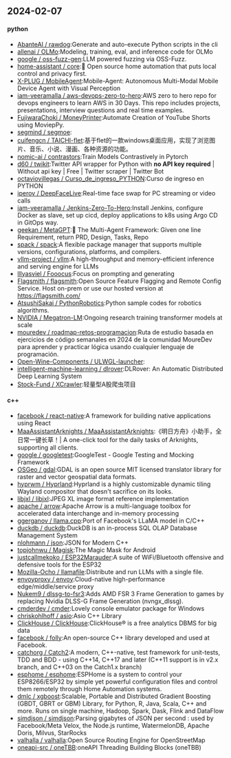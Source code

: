 ## 2024-02-07

#### python
* [AbanteAI / rawdog](https://github.com/AbanteAI/rawdog):Generate and auto-execute Python scripts in the cli
* [allenai / OLMo](https://github.com/allenai/OLMo):Modeling, training, eval, and inference code for OLMo
* [google / oss-fuzz-gen](https://github.com/google/oss-fuzz-gen):LLM powered fuzzing via OSS-Fuzz.
* [home-assistant / core](https://github.com/home-assistant/core):🏡 Open source home automation that puts local control and privacy first.
* [X-PLUG / MobileAgent](https://github.com/X-PLUG/MobileAgent):Mobile-Agent: Autonomous Multi-Modal Mobile Device Agent with Visual Perception
* [iam-veeramalla / aws-devops-zero-to-hero](https://github.com/iam-veeramalla/aws-devops-zero-to-hero):AWS zero to hero repo for devops engineers to learn AWS in 30 Days. This repo includes projects, presentations, interview questions and real time examples.
* [FujiwaraChoki / MoneyPrinter](https://github.com/FujiwaraChoki/MoneyPrinter):Automate Creation of YouTube Shorts using MoviepPy.
* [segmind / segmoe](https://github.com/segmind/segmoe):
* [cuifengcn / TAICHI-flet](https://github.com/cuifengcn/TAICHI-flet):基于flet的一款windows桌面应用，实现了浏览图片、音乐、小说、漫画、各种资源的功能。
* [nomic-ai / contrastors](https://github.com/nomic-ai/contrastors):Train Models Contrastively in Pytorch
* [d60 / twikit](https://github.com/d60/twikit):Twitter API wrapper for Python with **no API key required** | Without api key | Free | Twitter scraper | Twitter Bot
* [octaviovillegas / Curso_de_ingreso_PYTHON](https://github.com/octaviovillegas/Curso_de_ingreso_PYTHON):Curso de ingreso en PYTHON
* [iperov / DeepFaceLive](https://github.com/iperov/DeepFaceLive):Real-time face swap for PC streaming or video calls
* [iam-veeramalla / Jenkins-Zero-To-Hero](https://github.com/iam-veeramalla/Jenkins-Zero-To-Hero):Install Jenkins, configure Docker as slave, set up cicd, deploy applications to k8s using Argo CD in GitOps way.
* [geekan / MetaGPT](https://github.com/geekan/MetaGPT):🌟 The Multi-Agent Framework: Given one line Requirement, return PRD, Design, Tasks, Repo
* [spack / spack](https://github.com/spack/spack):A flexible package manager that supports multiple versions, configurations, platforms, and compilers.
* [vllm-project / vllm](https://github.com/vllm-project/vllm):A high-throughput and memory-efficient inference and serving engine for LLMs
* [lllyasviel / Fooocus](https://github.com/lllyasviel/Fooocus):Focus on prompting and generating
* [Flagsmith / flagsmith](https://github.com/Flagsmith/flagsmith):Open Source Feature Flagging and Remote Config Service. Host on-prem or use our hosted version at https://flagsmith.com/
* [AtsushiSakai / PythonRobotics](https://github.com/AtsushiSakai/PythonRobotics):Python sample codes for robotics algorithms.
* [NVIDIA / Megatron-LM](https://github.com/NVIDIA/Megatron-LM):Ongoing research training transformer models at scale
* [mouredev / roadmap-retos-programacion](https://github.com/mouredev/roadmap-retos-programacion):Ruta de estudio basada en ejercicios de código semanales en 2024 de la comunidad MoureDev para aprender y practicar lógica usando cualquier lenguaje de programación.
* [Open-Wine-Components / ULWGL-launcher](https://github.com/Open-Wine-Components/ULWGL-launcher):
* [intelligent-machine-learning / dlrover](https://github.com/intelligent-machine-learning/dlrover):DLRover: An Automatic Distributed Deep Learning System
* [Stock-Fund / XCrawler](https://github.com/Stock-Fund/XCrawler):轻量型A股爬虫项目

#### c++
* [facebook / react-native](https://github.com/facebook/react-native):A framework for building native applications using React
* [MaaAssistantArknights / MaaAssistantArknights](https://github.com/MaaAssistantArknights/MaaAssistantArknights):《明日方舟》小助手，全日常一键长草！| A one-click tool for the daily tasks of Arknights, supporting all clients.
* [google / googletest](https://github.com/google/googletest):GoogleTest - Google Testing and Mocking Framework
* [OSGeo / gdal](https://github.com/OSGeo/gdal):GDAL is an open source MIT licensed translator library for raster and vector geospatial data formats.
* [hyprwm / Hyprland](https://github.com/hyprwm/Hyprland):Hyprland is a highly customizable dynamic tiling Wayland compositor that doesn't sacrifice on its looks.
* [libjxl / libjxl](https://github.com/libjxl/libjxl):JPEG XL image format reference implementation
* [apache / arrow](https://github.com/apache/arrow):Apache Arrow is a multi-language toolbox for accelerated data interchange and in-memory processing
* [ggerganov / llama.cpp](https://github.com/ggerganov/llama.cpp):Port of Facebook's LLaMA model in C/C++
* [duckdb / duckdb](https://github.com/duckdb/duckdb):DuckDB is an in-process SQL OLAP Database Management System
* [nlohmann / json](https://github.com/nlohmann/json):JSON for Modern C++
* [topjohnwu / Magisk](https://github.com/topjohnwu/Magisk):The Magic Mask for Android
* [justcallmekoko / ESP32Marauder](https://github.com/justcallmekoko/ESP32Marauder):A suite of WiFi/Bluetooth offensive and defensive tools for the ESP32
* [Mozilla-Ocho / llamafile](https://github.com/Mozilla-Ocho/llamafile):Distribute and run LLMs with a single file.
* [envoyproxy / envoy](https://github.com/envoyproxy/envoy):Cloud-native high-performance edge/middle/service proxy
* [Nukem9 / dlssg-to-fsr3](https://github.com/Nukem9/dlssg-to-fsr3):Adds AMD FSR 3 Frame Generation to games by replacing Nvidia DLSS-G Frame Generation (nvngx_dlssg).
* [cmderdev / cmder](https://github.com/cmderdev/cmder):Lovely console emulator package for Windows
* [chriskohlhoff / asio](https://github.com/chriskohlhoff/asio):Asio C++ Library
* [ClickHouse / ClickHouse](https://github.com/ClickHouse/ClickHouse):ClickHouse® is a free analytics DBMS for big data
* [facebook / folly](https://github.com/facebook/folly):An open-source C++ library developed and used at Facebook.
* [catchorg / Catch2](https://github.com/catchorg/Catch2):A modern, C++-native, test framework for unit-tests, TDD and BDD - using C++14, C++17 and later (C++11 support is in v2.x branch, and C++03 on the Catch1.x branch)
* [esphome / esphome](https://github.com/esphome/esphome):ESPHome is a system to control your ESP8266/ESP32 by simple yet powerful configuration files and control them remotely through Home Automation systems.
* [dmlc / xgboost](https://github.com/dmlc/xgboost):Scalable, Portable and Distributed Gradient Boosting (GBDT, GBRT or GBM) Library, for Python, R, Java, Scala, C++ and more. Runs on single machine, Hadoop, Spark, Dask, Flink and DataFlow
* [simdjson / simdjson](https://github.com/simdjson/simdjson):Parsing gigabytes of JSON per second : used by Facebook/Meta Velox, the Node.js runtime, WatermelonDB, Apache Doris, Milvus, StarRocks
* [valhalla / valhalla](https://github.com/valhalla/valhalla):Open Source Routing Engine for OpenStreetMap
* [oneapi-src / oneTBB](https://github.com/oneapi-src/oneTBB):oneAPI Threading Building Blocks (oneTBB)
